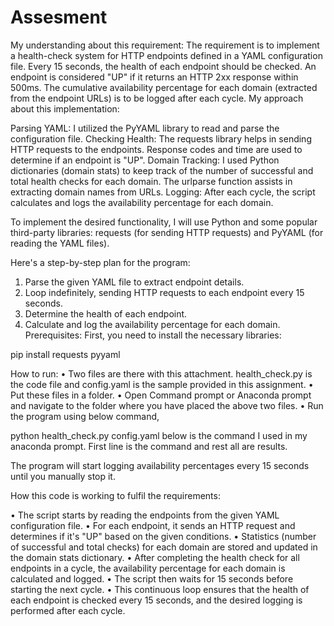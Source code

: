# Assesment

My understanding about this requirement:
The requirement is to implement a health-check system for HTTP endpoints defined in a YAML configuration file. Every 15 seconds, the health of each endpoint should be checked. An endpoint is considered "UP" if it returns an HTTP 2xx response within 500ms. The cumulative availability percentage for each domain (extracted from the endpoint URLs) is to be logged after each cycle.
My approach about this implementation:

Parsing YAML: I utilized the PyYAML library to read and parse the configuration file.
Checking Health: The requests library helps in sending HTTP requests to the endpoints. Response codes and time are used to determine if an endpoint is "UP".
Domain Tracking: I used Python dictionaries (domain stats) to keep track of the number of successful and total health checks for each domain. The urlparse function assists in extracting domain names from URLs.
Logging: After each cycle, the script calculates and logs the availability percentage for each domain.

To implement the desired functionality, I will use Python and some popular third-party libraries: requests (for sending HTTP requests) and PyYAML (for reading the YAML files).

Here's a step-by-step plan for the program:

1.	Parse the given YAML file to extract endpoint details.
2.	Loop indefinitely, sending HTTP requests to each endpoint every 15 seconds.
3.	Determine the health of each endpoint.
4.	Calculate and log the availability percentage for each domain.
Prerequisites:
First, you need to install the necessary libraries:

pip install requests pyyaml

How to run:
•	Two files are there with this attachment. 
health_check.py is the code file and config.yaml is the sample provided in this assignment.
•	Put these files in a folder. 
•	Open Command prompt or Anaconda prompt and navigate to the folder where you have placed the above two files.
•	Run the program using below command,

python health_check.py config.yaml
below is the command I used in my anaconda prompt.
First line is the command and rest all are results.
 

The program will start logging availability percentages every 15 seconds until you manually stop it.


How this code is working to fulfil the requirements:

•	The script starts by reading the endpoints from the given YAML configuration file.
•	For each endpoint, it sends an HTTP request and determines if it's "UP" based on the given conditions.
•	Statistics (number of successful and total checks) for each domain are stored and updated in the domain stats dictionary.
•	After completing the health check for all endpoints in a cycle, the availability percentage for each domain is calculated and logged.
•	The script then waits for 15 seconds before starting the next cycle.
•	This continuous loop ensures that the health of each endpoint is checked every 15 seconds, and the desired logging is performed after each cycle.

